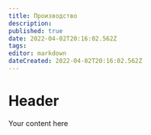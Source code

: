 ```yaml
---
title: Производство
description: 
published: true
date: 2022-04-02T20:16:02.562Z
tags: 
editor: markdown
dateCreated: 2022-04-02T20:16:02.562Z
---
```


# Header
Your content here